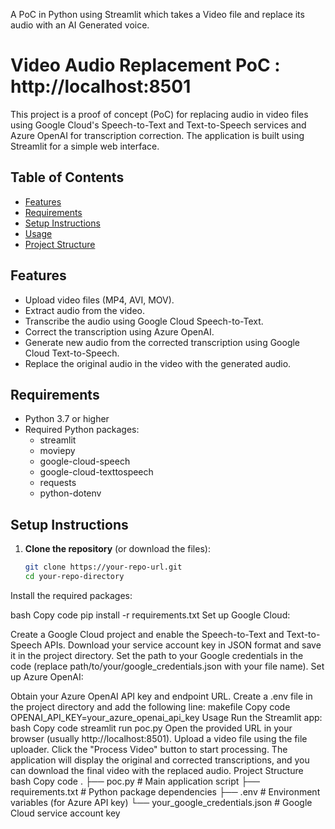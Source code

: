 A PoC in Python using Streamlit which takes a Video file and replace its audio with an AI Generated voice.
# Video Audio Replacement PoC :  http://localhost:8501

This project is a proof of concept (PoC) for replacing audio in video files using Google Cloud's Speech-to-Text and Text-to-Speech services and Azure OpenAI for transcription correction. The application is built using Streamlit for a simple web interface.

## Table of Contents
- [Features](#features)
- [Requirements](#requirements)
- [Setup Instructions](#setup-instructions)
- [Usage](#usage)
- [Project Structure](#project-structure)
  

## Features
- Upload video files (MP4, AVI, MOV).
- Extract audio from the video.
- Transcribe the audio using Google Cloud Speech-to-Text.
- Correct the transcription using Azure OpenAI.
- Generate new audio from the corrected transcription using Google Cloud Text-to-Speech.
- Replace the original audio in the video with the generated audio.

## Requirements
- Python 3.7 or higher
- Required Python packages:
  - streamlit
  - moviepy
  - google-cloud-speech
  - google-cloud-texttospeech
  - requests
  - python-dotenv

## Setup Instructions
1. **Clone the repository** (or download the files):
   ```bash
   git clone https://your-repo-url.git
   cd your-repo-directory
Install the required packages:

bash
Copy code
pip install -r requirements.txt
Set up Google Cloud:

Create a Google Cloud project and enable the Speech-to-Text and Text-to-Speech APIs.
Download your service account key in JSON format and save it in the project directory.
Set the path to your Google credentials in the code (replace path/to/your/google_credentials.json with your file name).
Set up Azure OpenAI:

Obtain your Azure OpenAI API key and endpoint URL.
Create a .env file in the project directory and add the following line:
makefile
Copy code
OPENAI_API_KEY=your_azure_openai_api_key
Usage
Run the Streamlit app:
bash
Copy code
streamlit run poc.py
Open the provided URL in your browser (usually http://localhost:8501).
Upload a video file using the file uploader.
Click the "Process Video" button to start processing.
The application will display the original and corrected transcriptions, and you can download the final video with the replaced audio.
Project Structure
bash
Copy code
.
├── poc.py                 # Main application script
├── requirements.txt       # Python package dependencies
├── .env                   # Environment variables (for Azure API key)
└── your_google_credentials.json # Google Cloud service account key
